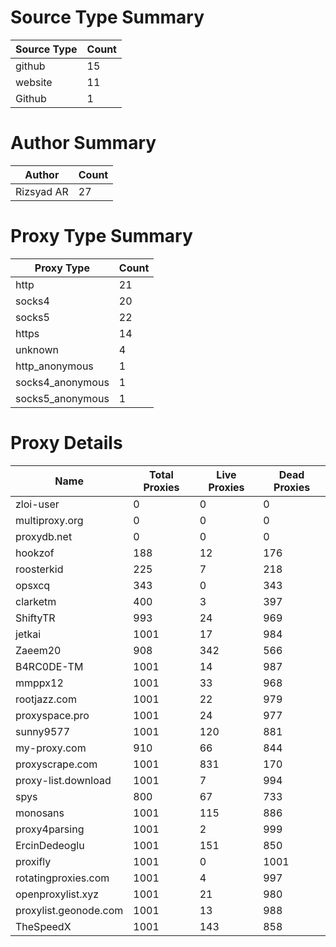 # Source Type Summary

| Source Type | Count |
|-------------|-------|
| github | 15 |
| website | 11 |
| Github | 1 |


# Author Summary

| Author | Count |
|--------|-------|
| Rizsyad AR | 27 |


# Proxy Type Summary

| Proxy Type | Count |
|------------|-------|
| http | 21 |
| socks4 | 20 |
| socks5 | 22 |
| https | 14 |
| unknown | 4 |
| http_anonymous | 1 |
| socks4_anonymous | 1 |
| socks5_anonymous | 1 |


# Proxy Details

| Name | Total Proxies | Live Proxies | Dead Proxies |
|------|---------------|--------------|---------------|
| zloi-user | 0 | 0 | 0 |
| multiproxy.org | 0 | 0 | 0 |
| proxydb.net | 0 | 0 | 0 |
| hookzof | 188 | 12 | 176 |
| roosterkid | 225 | 7 | 218 |
| opsxcq | 343 | 0 | 343 |
| clarketm | 400 | 3 | 397 |
| ShiftyTR | 993 | 24 | 969 |
| jetkai | 1001 | 17 | 984 |
| Zaeem20 | 908 | 342 | 566 |
| B4RC0DE-TM | 1001 | 14 | 987 |
| mmppx12 | 1001 | 33 | 968 |
| rootjazz.com | 1001 | 22 | 979 |
| proxyspace.pro | 1001 | 24 | 977 |
| sunny9577 | 1001 | 120 | 881 |
| my-proxy.com | 910 | 66 | 844 |
| proxyscrape.com | 1001 | 831 | 170 |
| proxy-list.download | 1001 | 7 | 994 |
| spys | 800 | 67 | 733 |
| monosans | 1001 | 115 | 886 |
| proxy4parsing | 1001 | 2 | 999 |
| ErcinDedeoglu | 1001 | 151 | 850 |
| proxifly | 1001 | 0 | 1001 |
| rotatingproxies.com | 1001 | 4 | 997 |
| openproxylist.xyz | 1001 | 21 | 980 |
| proxylist.geonode.com | 1001 | 13 | 988 |
| TheSpeedX | 1001 | 143 | 858 |
